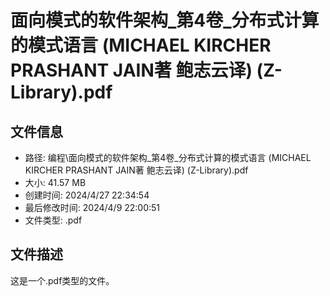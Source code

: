 ﻿# 面向模式的软件架构_第4卷_分布式计算的模式语言 (MICHAEL KIRCHER  PRASHANT JAIN著  鲍志云译) (Z-Library).pdf

## 文件信息
- 路径: 编程\面向模式的软件架构_第4卷_分布式计算的模式语言 (MICHAEL KIRCHER  PRASHANT JAIN著  鲍志云译) (Z-Library).pdf
- 大小: 41.57 MB
- 创建时间: 2024/4/27 22:34:54
- 最后修改时间: 2024/4/9 22:00:51
- 文件类型: .pdf

## 文件描述
这是一个.pdf类型的文件。

